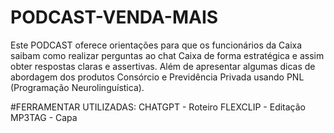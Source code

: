 # PODCAST-VENDA-MAIS
Este PODCAST oferece orientações para que os funcionários da Caixa saibam como realizar perguntas ao chat Caixa de forma estratégica e assim obter respostas claras e assertivas. Além de apresentar algumas dicas de abordagem dos produtos Consórcio e Previdência Privada usando PNL (Programação Neurolinguística).

#FERRAMENTAR UTILIZADAS:
CHATGPT -  Roteiro
FLEXCLIP - Editação
MP3TAG - Capa
